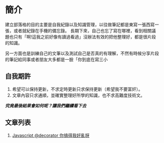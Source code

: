 # 簡介
建立部落格的目的主要是自我紀錄以及知識管理，以往做筆記都是東寫一張西寫一張，或者就紀錄在手機的備忘錄。
長期下來，自己也忘了寫在哪裡，看到相關議題也只有「啊!這我之前好像有讀過看過」沒辦法有效的把他整理好，都是很片段的知識。

另一方面也是訓練自己的文筆以及測試自己是否真的有理解，不然有時候分享片段的筆記給同事或者朋友大多都是一臉「你到底在寫三小

## 自我期許
1. 希望可以保持更新，不求定時更新只求保持更新（希望我不要富奸）。
2. 文章內容只求通順，並確實整理好所學的知識，也不求高難度技術文。

***究竟最後結果會如何呢？讓我們繼續看下去***

## 文章列表

1. [Javascript @decorator 你搞得我好亂呀](https://github.com/HelloJunWei/blog/issues/1)
